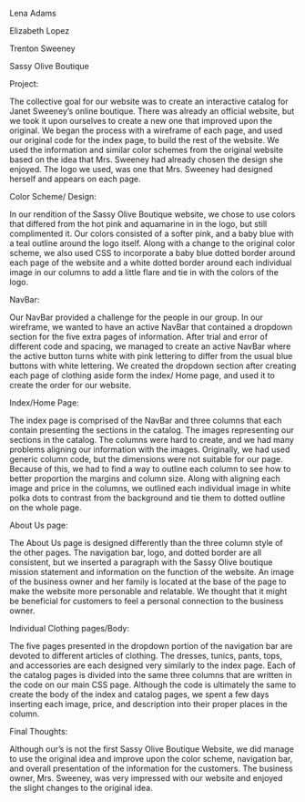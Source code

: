 
Lena Adams

Elizabeth Lopez

Trenton Sweeney

Sassy Olive Boutique

Project:

The collective goal for our website was to create an interactive catalog for Janet Sweeney’s online boutique. There was already an official website, but we took it upon ourselves to create a new one that improved upon the original. We began the process with a wireframe of each page, and used our original code for the index page, to build the rest of the website. We used the information and similar color schemes from the original website based on the idea that Mrs. Sweeney had already chosen the design she enjoyed. The logo we used, was one that Mrs. Sweeney had designed herself and appears on each page.

Color Scheme/ Design:

In our rendition of the Sassy Olive Boutique website, we chose to use colors that differed from the hot pink and aquamarine in in the logo, but still complimented it. Our colors consisted of a softer pink, and a baby blue with a teal outline around the logo itself. Along with a change to the original color scheme, we also used CSS to incorporate a baby blue dotted border around each page of the website and a white dotted border around each individual image in our columns to add a little flare and tie in with the colors of the logo. 

NavBar: 

Our NavBar provided a challenge for the people in our group. In our wireframe, we wanted to have an active NavBar that contained a dropdown section for the five extra pages of information. After trial and error of different code and spacing, we managed to create an active NavBar where the active button turns white with pink lettering to differ from the usual blue buttons with white lettering. We created the dropdown section after creating each page of clothing aside form the index/ Home page, and used it to create the order for our website.

Index/Home Page:

The index page is comprised of the NavBar and three columns that each contain presenting the sections in the catalog. The images representing our sections in the catalog. The columns were hard to create, and we had many problems aligning our information with the images. Originally, we had used generic column code, but the dimensions were not suitable for our page. Because of this, we had to find a way to outline each column to see how to better proportion the margins and column size. Along with aligning each image and price in the columns, we outlined each individual image in white polka dots to contrast from the background and tie them to dotted outline on the whole page.

About Us page:

The About Us page is designed differently than the three column style of the other pages. The navigation bar, logo, and dotted border are all consistent, but we inserted a paragraph with the Sassy Olive boutique mission statement and information on the function of the website. An image of the business owner and her family is located at the base of the page to make the website more personable and relatable. We thought that it might be beneficial for customers to feel a personal connection to the business owner.

Individual Clothing pages/Body:

The five pages presented in the dropdown portion of the navigation bar are devoted to different articles of clothing. The dresses, tunics, pants, tops, and accessories are each designed very similarly to the index page. Each of the catalog pages is divided into the same three columns that are written in the code on our main CSS page. Although the code is ultimately the same to create the body of the index and catalog pages, we spent a few days inserting each image, price, and description into their proper places in the column. 

Final Thoughts: 

Although our’s is not the first Sassy Olive Boutique Website, we did manage to use the original idea and improve upon the color scheme, navigation bar, and overall presentation of the information for the customers. The business owner, Mrs. Sweeney, was very impressed with our website and enjoyed the slight changes to the original idea.


